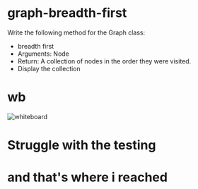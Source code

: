 # graph-breadth-first
Write the following method for the Graph class:

- breadth first
- Arguments: Node
- Return: A collection of nodes in the order they were visited.
- Display the collection
# wb 

![whiteboard]('./wb.jpg')

# Struggle with the testing

# and that's where i reached 